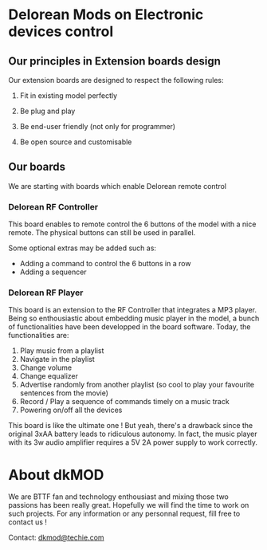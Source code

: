 # Delorean Mods on Electronic devices control

## Our principles in Extension boards design

Our extension boards are designed to respect the following rules:

1. Fit in existing model perfectly

2. Be plug and play

3. Be end-user friendly (not only for programmer)

4. Be open source and customisable

## Our boards

We are starting with boards which enable Delorean remote control

### Delorean RF Controller

This board enables to remote control the 6 buttons of the model with a nice remote.
The physical buttons can still be used in parallel.

Some optional extras may be added such as:
- Adding a command to control the 6 buttons in a row
- Adding a sequencer

### Delorean RF Player

This board is an extension to the RF Controller that integrates a MP3 player.
Being so enthousiastic about embedding music player in the model, a bunch of functionalities have been developped in the board software. Today, the functionalities are:

1. Play music from a playlist
2. Navigate in the playlist
3. Change volume
4. Change equalizer
5. Advertise randomly from another playlist (so cool to play your favourite sentences from the movie)
6. Record / Play a sequence of commands timely on a music track
7. Powering on/off all the devices

This board is like the ultimate one !
But yeah, there's a drawback since the original 3xAA battery leads to ridiculous autonomy.
In fact, the music player with its 3w audio amplifier requires a 5V 2A power supply to work correctly.

# About dkMOD
We are BTTF fan and technology enthousiast and mixing those two passions has been really great.
Hopefully we will find the time to work on such projects.
For any information or any personnal request, fill free to contact us !

Contact: dkmod@techie.com

